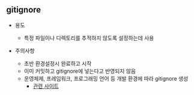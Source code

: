 ## gitignore
- 용도
  - 특정 파일이나 디렉토리를 추적하지 않도록 설정하는데 사용

- 주의사항
  - 초반 환경설정시 완료하고 시작
  - 이미 커밋하고 gitignore에 넣는다고 반영되지 않음
  - 운영체제, 프레임워크, 프로그래밍 언어 등 개발 환경에 따라 gitignore 생성
    - [관련 사이트](https://www.toptal.com/developers/gitignore/)